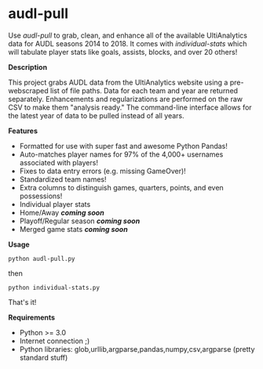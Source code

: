 # audl-pull

Use *audl-pull* to grab, clean, and enhance all of the available UltiAnalytics data for AUDL seasons 2014 to 2018. It comes with *individual-stats* which will tabulate player stats like goals, assists, blocks, and over 20 others!

**Description**

This project grabs AUDL data from the UltiAnalytics website using a pre-webscraped list of file paths. Data for each team and year are returned separately. Enhancements and regularizations are performed on the raw CSV to make them "analysis ready." The command-line interface allows for the latest year of data to be pulled instead of all years.

**Features**

- Formatted for use with super fast and awesome Python Pandas!
- Auto-matches player names for 97% of the 4,000+ usernames associated with players!
- Fixes to data entry errors (e.g. missing GameOver)!
- Standardized team names!
- Extra columns to distinguish games, quarters, points, and even possessions!
- Individual player stats
- Home/Away ***coming soon***
- Playoff/Regular season ***coming soon***
- Merged game stats ***coming soon***

**Usage**

`python audl-pull.py`

then 

`python individual-stats.py`

That's it! 

**Requirements**
- Python >= 3.0
- Internet connection ;)
- Python libraries: glob,urllib,argparse,pandas,numpy,csv,argparse (pretty standard stuff)

